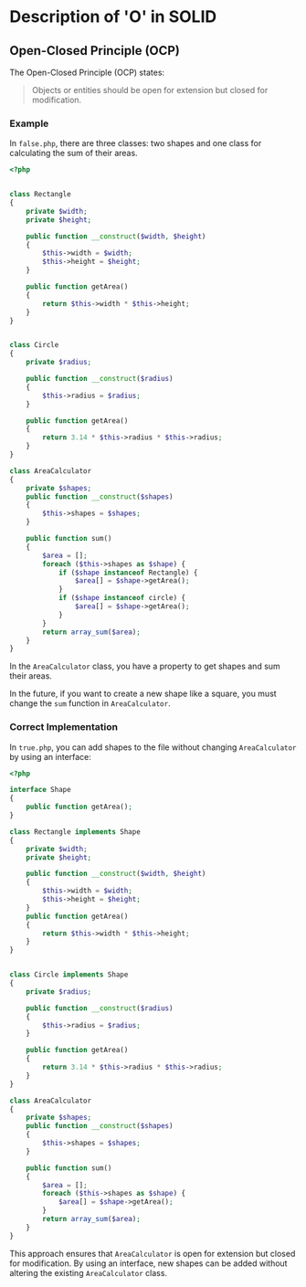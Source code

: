 # Description of 'O' in SOLID

## Open-Closed Principle (OCP)

The Open-Closed Principle (OCP) states:

> Objects or entities should be open for extension but closed for modification.

### Example

In `false.php`, there are three classes: two shapes and one class for calculating the sum of their areas.

```php
<?php


class Rectangle
{
    private $width;
    private $height;

    public function __construct($width, $height)
    {
        $this->width = $width;
        $this->height = $height;
    }

    public function getArea()
    {
        return $this->width * $this->height;
    }
}


class Circle
{
    private $radius;

    public function __construct($radius)
    {
        $this->radius = $radius;
    }

    public function getArea()
    {
        return 3.14 * $this->radius * $this->radius;
    }
}

class AreaCalculator
{
    private $shapes;
    public function __construct($shapes)
    {
        $this->shapes = $shapes;
    }

    public function sum()
    {
        $area = [];
        foreach ($this->shapes as $shape) {
            if ($shape instanceof Rectangle) {
                $area[] = $shape->getArea();
            }
            if ($shape instanceof circle) {
                $area[] = $shape->getArea();
            }
        }
        return array_sum($area);
    }
}

```

In the `AreaCalculator` class, you have a property to get shapes and sum their areas.

In the future, if you want to create a new shape like a square, you must change the `sum` function in `AreaCalculator`.

### Correct Implementation

In `true.php`, you can add shapes to the file without changing `AreaCalculator` by using an interface:

```php
<?php

interface Shape
{
    public function getArea();
}

class Rectangle implements Shape
{
    private $width;
    private $height;

    public function __construct($width, $height)
    {
        $this->width = $width;
        $this->height = $height;
    }
    public function getArea()
    {
        return $this->width * $this->height;
    }
}


class Circle implements Shape
{
    private $radius;

    public function __construct($radius)
    {
        $this->radius = $radius;
    }

    public function getArea()
    {
        return 3.14 * $this->radius * $this->radius;
    }
}

class AreaCalculator
{
    private $shapes;
    public function __construct($shapes)
    {
        $this->shapes = $shapes;
    }

    public function sum()
    {
        $area = [];
        foreach ($this->shapes as $shape) {
            $area[] = $shape->getArea();
        }
        return array_sum($area);
    }
}

```

This approach ensures that `AreaCalculator` is open for extension but closed for modification. By using an interface, new shapes can be added without altering the existing `AreaCalculator` class.
